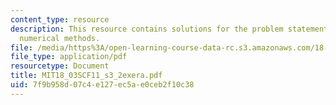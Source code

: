 ```yaml
---
content_type: resource
description: This resource contains solutions for the problem statements related to
  numerical methods.
file: /media/https%3A/open-learning-course-data-rc.s3.amazonaws.com/18-03sc-differential-equations-fall-2011/7f9b958d07c4e127ec5ae0ceb2f10c38_MIT18_03SCF11_s3_2exera.pdf
file_type: application/pdf
resourcetype: Document
title: MIT18_03SCF11_s3_2exera.pdf
uid: 7f9b958d-07c4-e127-ec5a-e0ceb2f10c38
---
```

